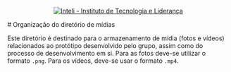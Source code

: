 <p align="center">
<a href= "https://www.inteli.edu.br/"><img src="https://www.inteli.edu.br/wp-content/uploads/2021/08/20172028/marca_1-2.png" alt="Inteli - Instituto de Tecnologia e Liderança" border="0"></a>
</p>
# Organização do diretório de mídias

Este diretório é destinado para o armazenamento de mídia (fotos e vídeos) relacionados ao protótipo desenvolvido pelo grupo, assim como do processo de desenvolvimento em si. Para as fotos deve-se utilizar o formato `.png`. Para os vídeos, deve-se usar o formato `.mp4`.
